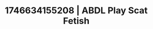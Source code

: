 ---
categories:
- Whispered desires
- Erotic photography
- Erotic focus
- AI-generated
- Erotic art direction
- Body positivity
- ASMR
- Cosplay
image: /assets/images/1746634155208.jpg
layout: post
seo:
  description: Featured content with high-quality Scat Fetish, ABDL Play. HD images
    available.
  keywords: Scat Fetish, ABDL Play
  og_image: /assets/images/1746634155208.jpg
  schema_type: VisualArtwork
tags:
- ABDL Play
- Scat Fetish
- '#1746634155208'
title: 1746634155208 | ABDL Play Scat Fetish
---